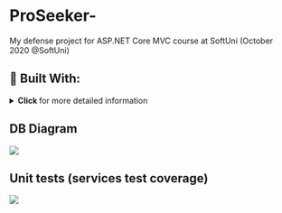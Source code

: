 # ProSeeker-
My defense project for ASP.NET Core MVC course at SoftUni (October 2020 @SoftUni)

## :hammer: Built With:
<details>
   <summary>
       <strong> Click </strong> for more detailed information
   </summary>

* <strong>.NET 5.0 <strong>
* <strong>Entity Framework Core 5.0 <strong> 
* <strong>FontAwesome<strong> (font icons)
* <strong>AutoMapper<strong> (object-to-object mapping library)
* <strong>Repository<strong> Pattern (Mainly for easier tests nad maintaining soft deletion)
* <strong>Cloudinary<strong> (file storage)
* <strong>TinyMCE<strong> (text redactor)
* <strong>HtmlSanitizer<strong> (XSS protection)
* <strong>Bootsrap 4<strong>
* <strong>JavaScript<strong> (well…)
* <strong>CSS<strong>
* <strong>HTML 5<strong>
* <strong>Moment.Js<strong> (JavaScript library for easier work with date-time)
* <strong>JQuery<strong>
* <strong>SignalR<strong> (used for real-time chat)
* <strong>WebAPI <strong>
* <strong>SendGrid<strong> (for sending emails) 
* <strong>xUnit<strong> (for testing) 

</details>

## DB Diagram
![](https://res.cloudinary.com/zmax/image/upload/v1609124986/81eec76a-fb6c-4ccf-9941-b4fe8bec34f9profilePicture.png)


## Unit tests (services test coverage)
![](https://res.cloudinary.com/zmax/image/upload/v1610213611/adfe08c8-bf3f-4958-bbc5-ea3f10ec67fcUnitTestsCoverage.png.png)
<!-- https://res.cloudinary.com/zmax/image/upload/v1610213611/adfe08c8-bf3f-4958-bbc5-ea3f10ec67fcUnitTestsCoverage.png.png -->
